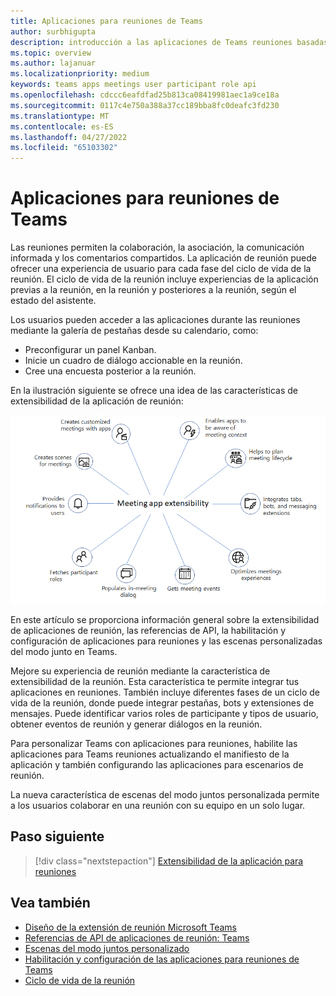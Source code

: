 ```yaml
---
title: Aplicaciones para reuniones de Teams
author: surbhigupta
description: introducción a las aplicaciones de Teams reuniones basadas en el rol de participante y usuario
ms.topic: overview
ms.author: lajanuar
ms.localizationpriority: medium
keywords: teams apps meetings user participant role api
ms.openlocfilehash: cdccc6eafdfad25b813ca08419981aec1a9ce18a
ms.sourcegitcommit: 0117c4e750a388a37cc189bba8fc0deafc3fd230
ms.translationtype: MT
ms.contentlocale: es-ES
ms.lasthandoff: 04/27/2022
ms.locfileid: "65103302"
---
```

# <a name="apps-for-teams-meetings"></a>Aplicaciones para reuniones de Teams

Las reuniones permiten la colaboración, la asociación, la comunicación informada y los comentarios compartidos. La aplicación de reunión puede ofrecer una experiencia de usuario para cada fase del ciclo de vida de la reunión. El ciclo de vida de la reunión incluye experiencias de la aplicación previas a la reunión, en la reunión y posteriores a la reunión, según el estado del asistente.

Los usuarios pueden acceder a las aplicaciones durante las reuniones mediante la galería de pestañas desde su calendario, como:

* Preconfigurar un panel Kanban.
* Inicie un cuadro de diálogo accionable en la reunión.
* Cree una encuesta posterior a la reunión.

En la ilustración siguiente se ofrece una idea de las características de extensibilidad de la aplicación de reunión:

![Extensibilidad de la aplicación para reuniones](../assets/images/apps-in-meetings/meetingappextensibility.png)

En este artículo se proporciona información general sobre la extensibilidad de aplicaciones de reunión, las referencias de API, la habilitación y configuración de aplicaciones para reuniones y las escenas personalizadas del modo junto en Teams.

Mejore su experiencia de reunión mediante la característica de extensibilidad de la reunión. Esta característica te permite integrar tus aplicaciones en reuniones. También incluye diferentes fases de un ciclo de vida de la reunión, donde puede integrar pestañas, bots y extensiones de mensajes. Puede identificar varios roles de participante y tipos de usuario, obtener eventos de reunión y generar diálogos en la reunión.

Para personalizar Teams con aplicaciones para reuniones, habilite las aplicaciones para Teams reuniones actualizando el manifiesto de la aplicación y también configurando las aplicaciones para escenarios de reunión.

La nueva característica de escenas del modo juntos personalizada permite a los usuarios colaborar en una reunión con su equipo en un solo lugar.

## <a name="next-step"></a>Paso siguiente

> [!div class="nextstepaction"]
> [Extensibilidad de la aplicación para reuniones](meeting-app-extensibility.md)

## <a name="see-also"></a>Vea también

* [Diseño de la extensión de reunión Microsoft Teams](~/apps-in-teams-meetings/design/designing-apps-in-meetings.md)
* [Referencias de API de aplicaciones de reunión: Teams](~/apps-in-teams-meetings/api-references.md)
* [Escenas del modo juntos personalizado](~/apps-in-teams-meetings/teams-together-mode.md)
* [Habilitación y configuración de las aplicaciones para reuniones de Teams](~/apps-in-teams-meetings/enable-and-configure-your-app-for-teams-meetings.md)
* [Ciclo de vida de la reunión](meeting-app-extensibility.md#meeting-lifecycle)
